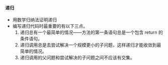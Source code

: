 #### 递归
- 用数学归纳法证明递归
- 编写递归代码时最重要的有以下三点。
  1. 递归总有一个最简单的情况——方法的第一条语句总是一个包含 return 的条件语句。
  1. 递归调用总是去尝试解决一个规模更小的子问题，这样递归才能收敛到最简单的情况。
  1. 递归调用的父问题和尝试解决的子问题之间不应该有交集。
